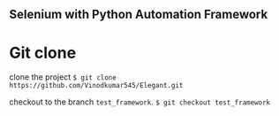 ## Selenium with Python Automation Framework

# Git clone

clone the project
`$ git clone https://github.com/Vinodkumar545/Elegant.git`

checkout to the branch `test_framework`.
`$ git checkout test_framework`

